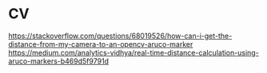 # CV
https://stackoverflow.com/questions/68019526/how-can-i-get-the-distance-from-my-camera-to-an-opencv-aruco-marker
<br>
https://medium.com/analytics-vidhya/real-time-distance-calculation-using-aruco-markers-b469d5f9791d